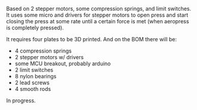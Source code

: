 Based on 2 stepper motors, some compression springs, and limit switches.
It uses some micro and drivers for stepper motors to open press and start
closing the press at some rate until a certain force is met (when aeropress is completely pressed).

It requires four plates to be 3D printed.  And on the BOM there will be:

* 4 compression springs
* 2 stepper motors w/ drivers
* some MCU breakout, probably arduino
* 2 limit switches
* 8 nylon bearings
* 2 lead screws
* 4 smooth rods

In progress.

